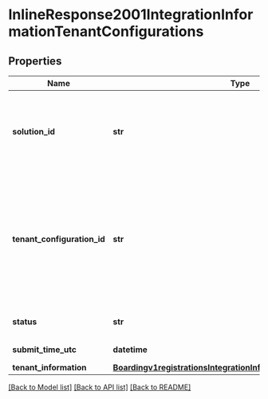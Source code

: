 # InlineResponse2001IntegrationInformationTenantConfigurations

## Properties
Name | Type | Description | Notes
------------ | ------------- | ------------- | -------------
**solution_id** | **str** | The solutionId is the unique identifier for this system resource. Partner can use it to reference the specific solution through out the system.  | [optional] 
**tenant_configuration_id** | **str** | The tenantConfigurationId is the unique identifier for this system resource. You will see various places where it must be referenced in the URI path, or when querying the hierarchy for ancestors or descendants.  | [optional] 
**status** | **str** | Possible values: - LIVE - INACTIVE - TEST | [optional] 
**submit_time_utc** | **datetime** | Time of request in UTC. | [optional] 
**tenant_information** | [**Boardingv1registrationsIntegrationInformationTenantInformation**](Boardingv1registrationsIntegrationInformationTenantInformation.md) |  | [optional] 

[[Back to Model list]](../README.md#documentation-for-models) [[Back to API list]](../README.md#documentation-for-api-endpoints) [[Back to README]](../README.md)


